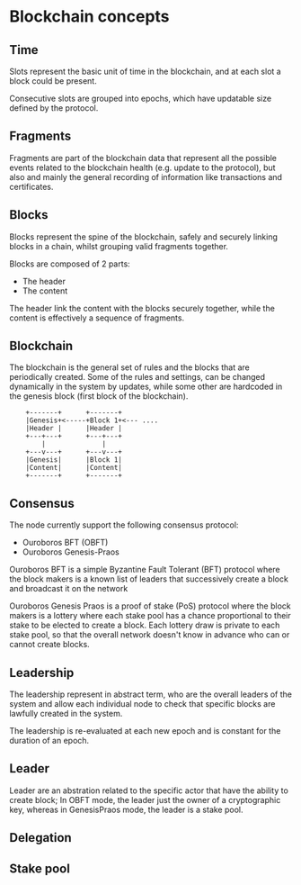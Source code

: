 # Blockchain concepts

## Time

Slots represent the basic unit of time in the blockchain, and at each slot
a block could be present.

Consecutive slots are grouped into epochs, which have updatable size defined
by the protocol.

## Fragments

Fragments are part of the blockchain data that represent all the possible
events related to the blockchain health (e.g. update to the protocol), but
also and mainly the general recording of information like transactions and
certificates.

## Blocks

Blocks represent the spine of the blockchain, safely and securely linking
blocks in a chain, whilst grouping valid fragments together.

Blocks are composed of 2 parts:

* The header
* The content

The header link the content with the blocks securely together, while the
content is effectively a sequence of fragments.

## Blockchain

The blockchain is the general set of rules and the blocks that are periodically created.
Some of the rules and settings, can be changed dynamically in the system by updates,
while some other are hardcoded in the genesis block (first block of the blockchain).

```
    +-------+      +-------+
    |Genesis+<-----+Block 1+<--- ....
    |Header |      |Header |
    +---+---+      +---+---+
        |              |
    +---v---+      +---v---+
    |Genesis|      |Block 1|
    |Content|      |Content|
    +-------+      +-------+
```

## Consensus

The node currently support the following consensus protocol:

* Ouroboros BFT (OBFT)
* Ouroboros Genesis-Praos

Ouroboros BFT is a simple Byzantine Fault Tolerant (BFT) protocol where the
block makers is a known list of leaders that successively create a block and
broadcast it on the network

Ouroboros Genesis Praos is a proof of stake (PoS) protocol where the block
makers is a lottery where each stake pool has a chance proportional to their
stake to be elected to create a block. Each lottery draw is private to each
stake pool, so that the overall network doesn't know in advance who can
or cannot create blocks.

## Leadership

The leadership represent in abstract term, who are the overall leaders of the
system and allow each individual node to check that specific blocks are
lawfully created in the system.

The leadership is re-evaluated at each new epoch and is constant for the
duration of an epoch.

## Leader

Leader are an abstration related to the specific actor that have the ability
to create block; In OBFT mode, the leader just the owner of a cryptographic
key, whereas in GenesisPraos mode, the leader is a stake pool.

## Delegation
<include description of delegation>
    
## Stake pool
<define stake pool>

